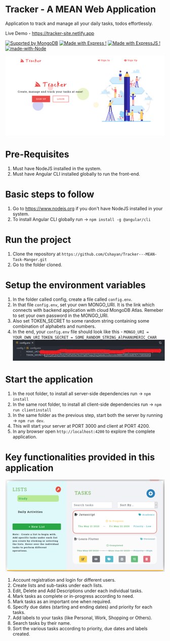 # Tracker - A MEAN Web Application

Application to track and manage all your daily tasks, todos effortlessly.

Live Demo - https://tracker-site.netlify.app

[![Supprted by MongoDB](https://img.shields.io/badge/MongoDB-1f425f.svg)](https://www.latex-project.org/)
[![Made with Express !](https://img.shields.io/badge/Express-1abc9c.svg)](https://GitHub.com/Naereen/ama)
[![Made with ExpressJS !](https://img.shields.io/badge/Angular-1abc9c.svg)](https://GitHub.com/Naereen/ama)
[![made-with-Node](https://img.shields.io/badge/NodeJS-1f425f.svg)](https://www.latex-project.org/)

![Alt text](client/src/assets/img/ss1.png "Home UI")

# Pre-Requisites

1.  Must have NodeJS installed in the system.
2.  Must have Angular CLI installed globally to run the front-end.

# Basic steps to follow

1.  Go to https://www.nodejs.org if you don't have NodeJS installed in your system.
2.  To install Angular CLI globally run -> `npm install -g @angular/cli`

# Run the project

1. Clone the repository at `https://github.com/Cshayan/Tracker---MEAN-Task-Manger.git`
2. Go to the folder cloned.

# Setup the environment variables

1. In the folder called config, create a file called `config.env`.
2. In that file `config.env`, set your own MONGO_URI. It is the link which connects with backend application with cloud MongoDB Atlas. Remeber to set your own password in the MONGO_URI.
3. Also set TOKEN_SECRET to some random string containing some combination of alphabets and numbers.
4. In the end, your `config.env` file should look like this -
   `MONGO_URI = YOUR_OWN_URI`
   `TOKEN_SECRET = SOME_RANDOM_STRING_AlPHANUMERIC_CHAR`
   ![Alt text](client/src/assets/img/ss3.png "config.env")

# Start the application

1. In the root folder, to install all server-side dependencies run -> `npm install`
2. In the same root folder, to install all client-side dependencies run -> `npm run clientinstall`
3. In the same folder as the previous step, start both the server by running -> `npm run dev`.
4. This will start your server at PORT 3000 and client at PORT 4200.
5. In any browser open `http://localhost:4200` to explore the complete application.

# Key functionalities provided in this application

![Alt text](client/src/assets/img/ss2.png "Dashboard")

1. Account registration and login for different users.
2. Create lists and sub-tasks under each lists.
3. Edit, Delete and Add Descriptions under each individual tasks.
4. Mark tasks as complete or in-progress according to need.
5. Mark tasks as an important one when required.
6. Specify due dates (starting and ending dates) and priority for each tasks.
7. Add labels to your tasks (like Personal, Work, Shopping or Others).
8. Search tasks by their name.
9. Sort the various tasks according to priority, due dates and labels created.
